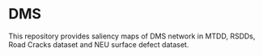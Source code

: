 # DMS
This repository provides saliency maps of DMS network in MTDD, RSDDs, Road Cracks dataset and NEU surface defect dataset.

